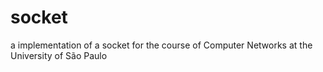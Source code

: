 # socket
a implementation of a socket for the course of Computer Networks at the University of São Paulo
